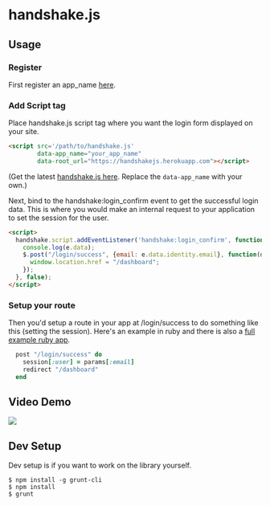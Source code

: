 # handshake.js

## Usage

### Register

First register an app_name [here](http://handshakejs-signup.herokuapp.com/).

### Add Script tag

Place handshake.js script tag where you want the login form displayed on your site. 

```html
<script src='/path/to/handshake.js' 
        data-app_name="your_app_name" 
        data-root_url="https://handshakejs.herokuapp.com"></script>
```

(Get the latest [handshake.js here](https://github.com/scottmotte/handshake-js/blob/master/build/handshake.js). Replace the `data-app_name` with your own.)

Next, bind to the handshake:login_confirm event to get the successful login data. This is where you would make an internal request to your application to set the session for the user.

```html
<script>
  handshake.script.addEventListener('handshake:login_confirm', function(e) {
    console.log(e.data);
    $.post("/login/success", {email: e.data.identity.email}, function(data) {
      window.location.href = "/dashboard";
    });    
  }, false); 
</script>
```

### Setup your route

Then you'd setup a route in your app at /login/success to do something like this (setting the session). Here's an example in ruby and there is also a [full example ruby app](https://github.com/scottmotte/handshake-example-ruby).

```ruby
  post "/login/success" do
    session[:user] = params[:email]
    redirect "/dashboard"
  end
```

## Video Demo

[![](https://raw.github.com/scottmotte/handshake-js/master/handshake-vimeo.png)](https://vimeo.com/77449937)

## Dev Setup

Dev setup is if you want to work on the library yourself.

```
$ npm install -g grunt-cli
$ npm install
$ grunt
```
